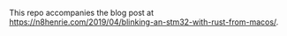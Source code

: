 This repo accompanies the blog post at
<https://n8henrie.com/2019/04/blinking-an-stm32-with-rust-from-macos/>.
